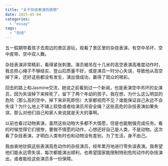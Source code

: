 ```yaml
---
title: "关于杂技表演的感想"
date: 2025-05-04
categories: 
  - "essay"
tags: 
  - "杂技"
---
```


五一假期带着孩子去周边的景区游玩，观看了景区里的杂技表演，有空中吊环、空中皮带、空中双人舞。  
  
杂技表演非常精彩，看得紧张刺激。演员被吊在十几米的高空表演高难度动作时，我总担心绳子不够结实、登山扣质量不好，或是演员一时分心失误，导致他从高空掉下来，还好这些都没有发生，演出很成功，赢得了观众的喝彩。  
  
回去的路上和Jasmine交流，她说之前看到过一个新闻，也是表演空中吊环的女演员，因为失误掉下来摔死了，留下了两个年幼的孩子。我在想，为什么这么明显的危险（那么高的空中，掉下来非死即伤）大家都视而不见？谁能保证自己永远不会失误？为什么地上不铺上软垫或者给演员吊安全绳？这些高危的杂技表演如果失误，那么对他们自己和家人来说就是天大的事啊。  
  
以前也看过动物表演，虽然这些动物大多都不大情愿，但是也能勉强完成任务。看的时候觉得它们很惨，要做不情愿的动作，心想还好自己是人类，不是动物。这次看了杂技表演，才明白人类有时也和动物没有差别，为了生活，身不由己。  
  
我由衷地钦佩这些表演高危动作的杂技演员，经年累月地进行零失误表演。我希望他们能永远零失误，每次都能演出顺利，也希望国家能限制特别危险动作的杂技演出，或者能给这些演员多一份保障。
